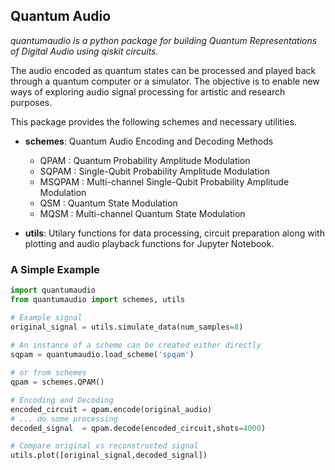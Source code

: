 ## Quantum Audio
<i>quantumaudio is a python package for building Quantum Representations of Digital Audio using qiskit circuits.</i> 



The audio encoded as quantum states can be processed and played back through a quantum computer or a simulator. The objective is to enable new ways of exploring audio signal processing for artistic and research purposes. 

This package provides the following schemes and necessary utilities.

- <b>schemes</b>: Quantum Audio Encoding and Decoding Methods

    - QPAM   : Quantum Probability Amplitude Modulation
    - SQPAM  : Single-Qubit Probability Amplitude Modulation
    - MSQPAM : Multi-channel Single-Qubit Probability Amplitude Modulation
    - QSM    : Quantum State Modulation
    - MQSM   : Multi-channel Quantum State Modulation

- <b>utils</b>: Utilary functions for data processing, circuit preparation along
         with plotting and audio playback functions for Jupyter Notebook.

### A Simple Example
```python
import quantumaudio
from quantumaudio import schemes, utils

# Example signal
original_signal = utils.simulate_data(num_samples=8)
    
# An instance of a scheme can be created either directly
sqpam = quantumaudio.load_scheme('spqam')

# or from schemes
qpam = schemes.QPAM()

# Encoding and Decoding
encoded_circuit = qpam.encode(original_audio)
# ... do some processing
decoded_signal  = qpam.decode(encoded_circuit,shots=4000)    

# Compare original vs reconstructed signal
utils.plot([original_signal,decoded_signal])    
```

